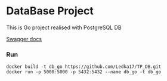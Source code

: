 # DataBase Project

This is Go project realised with PostgreSQL DB

[Swagger docs](https://tech-db-forum.bozaro.ru/)

### Run
```
docker build -t db_go https://github.com/Ledka17/TP_DB.git
docker run -p 5000:5000 -p 5432:5432 --name db_go -t db_go
```